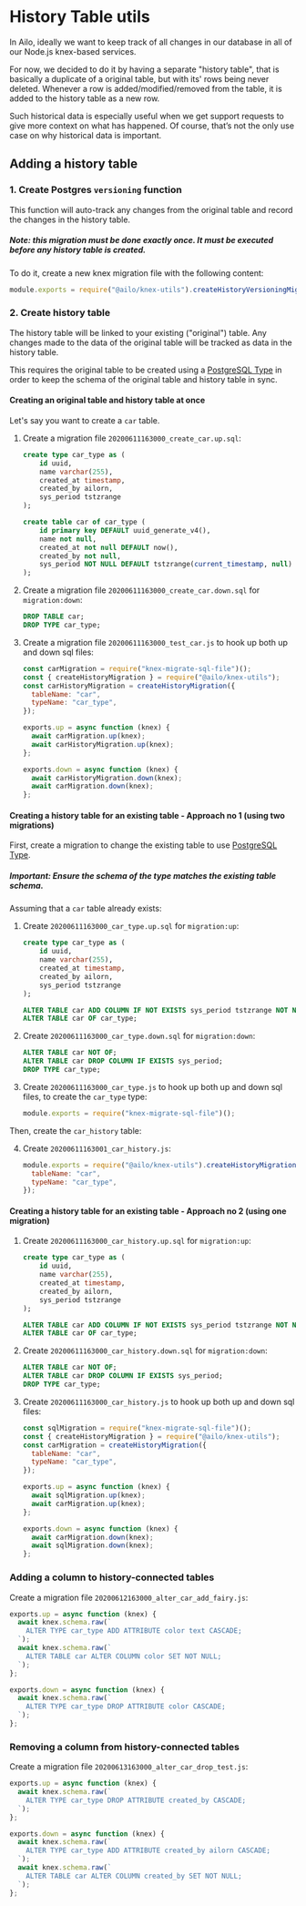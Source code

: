 # History Table utils

In Ailo, ideally we want to keep track of all changes in our database in all of our Node.js knex-based services.

For now, we decided to do it by having a separate "history table", that is basically a duplicate of a original table, but with its' rows being never deleted. Whenever a row is added/modified/removed from the table, it is added to the history table as a new row.

Such historical data is especially useful when we get support requests to give more context on what has happened. Of course, that’s not the only use case on why historical data is important.

## Adding a history table

### 1. Create Postgres `versioning` function

This function will auto-track any changes from the original table and record the changes in the history table.

##### Note: this migration must be done exactly once. It must be executed before any history table is created.

To do it, create a new knex migration file with the following content:

```js
module.exports = require("@ailo/knex-utils").createHistoryVersioningMigration();
```

### 2. Create history table

The history table will be linked to your existing ("original") table. Any changes made to the data of the original table will be tracked as data in the history table.

This requires the original table to be created using a [PostgreSQL Type](https://www.postgresql.org/docs/9.6/sql-createtype.html) in order to keep the schema of the original table and history table in sync.

#### Creating an original table and history table at once

Let's say you want to create a `car` table.

1. Create a migration file `20200611163000_create_car.up.sql`:

   ```sql
   create type car_type as (
       id uuid,
       name varchar(255),
       created_at timestamp,
       created_by ailorn,
       sys_period tstzrange
   );

   create table car of car_type (
       id primary key DEFAULT uuid_generate_v4(),
       name not null,
       created_at not null DEFAULT now(),
       created_by not null,
       sys_period NOT NULL DEFAULT tstzrange(current_timestamp, null)
   );
   ```

2. Create a migration file `20200611163000_create_car.down.sql` for `migration:down`:

   ```sql
   DROP TABLE car;
   DROP TYPE car_type;
   ```

3. Create a migration file `20200611163000_test_car.js` to hook up both up and down sql files:

   ```js
   const carMigration = require("knex-migrate-sql-file")();
   const { createHistoryMigration } = require("@ailo/knex-utils");
   const carHistoryMigration = createHistoryMigration({
     tableName: "car",
     typeName: "car_type",
   });

   exports.up = async function (knex) {
     await carMigration.up(knex);
     await carHistoryMigration.up(knex);
   };

   exports.down = async function (knex) {
     await carHistoryMigration.down(knex);
     await carMigration.down(knex);
   };
   ```

#### Creating a history table for an existing table - Approach no 1 (using two migrations)

First, create a migration to change the existing table to use [PostgreSQL Type](https://www.postgresql.org/docs/9.6/sql-createtype.html).

##### Important: Ensure the schema of the type matches the existing table schema.

Assuming that a `car` table already exists:

1. Create `20200611163000_car_type.up.sql` for `migration:up`:

   ```sql
   create type car_type as (
       id uuid,
       name varchar(255),
       created_at timestamp,
       created_by ailorn,
       sys_period tstzrange
   );

   ALTER TABLE car ADD COLUMN IF NOT EXISTS sys_period tstzrange NOT NULL DEFAULT tstzrange(current_timestamp, null);
   ALTER TABLE car OF car_type;
   ```

2. Create `20200611163000_car_type.down.sql` for `migration:down`:

   ```sql
   ALTER TABLE car NOT OF;
   ALTER TABLE car DROP COLUMN IF EXISTS sys_period;
   DROP TYPE car_type;
   ```

3. Create `20200611163000_car_type.js` to hook up both up and down sql files, to create the `car_type` type:

   ```js
   module.exports = require("knex-migrate-sql-file")();
   ```

Then, create the `car_history` table:

4. Create `20200611163001_car_history.js`:

   ```js
   module.exports = require("@ailo/knex-utils").createHistoryMigration({
     tableName: "car",
     typeName: "car_type",
   });
   ```

#### Creating a history table for an existing table - Approach no 2 (using one migration)

1. Create `20200611163000_car_history.up.sql` for `migration:up`:

   ```sql
   create type car_type as (
       id uuid,
       name varchar(255),
       created_at timestamp,
       created_by ailorn,
       sys_period tstzrange
   );

   ALTER TABLE car ADD COLUMN IF NOT EXISTS sys_period tstzrange NOT NULL DEFAULT tstzrange(current_timestamp, null);
   ALTER TABLE car OF car_type;
   ```

2. Create `20200611163000_car_history.down.sql` for `migration:down`:

   ```sql
   ALTER TABLE car NOT OF;
   ALTER TABLE car DROP COLUMN IF EXISTS sys_period;
   DROP TYPE car_type;
   ```

3. Create `20200611163000_car_history.js` to hook up both up and down sql files:

   ```js
   const sqlMigration = require("knex-migrate-sql-file")();
   const { createHistoryMigration } = require("@ailo/knex-utils");
   const carMigration = createHistoryMigration({
     tableName: "car",
     typeName: "car_type",
   });

   exports.up = async function (knex) {
     await sqlMigration.up(knex);
     await carMigration.up(knex);
   };

   exports.down = async function (knex) {
     await carMigration.down(knex);
     await sqlMigration.down(knex);
   };
   ```

### Adding a column to history-connected tables

Create a migration file `20200612163000_alter_car_add_fairy.js`:

```js
exports.up = async function (knex) {
  await knex.schema.raw(`
    ALTER TYPE car_type ADD ATTRIBUTE color text CASCADE;
  `);
  await knex.schema.raw(`
    ALTER TABLE car ALTER COLUMN color SET NOT NULL;
  `);
};

exports.down = async function (knex) {
  await knex.schema.raw(`
    ALTER TYPE car_type DROP ATTRIBUTE color CASCADE;
  `);
};
```

### Removing a column from history-connected tables

Create a migration file `20200613163000_alter_car_drop_test.js`:

```js
exports.up = async function (knex) {
  await knex.schema.raw(`
    ALTER TYPE car_type DROP ATTRIBUTE created_by CASCADE;
  `);
};

exports.down = async function (knex) {
  await knex.schema.raw(`
    ALTER TYPE car_type ADD ATTRIBUTE created_by ailorn CASCADE;
  `);
  await knex.schema.raw(`
    ALTER TABLE car ALTER COLUMN created_by SET NOT NULL;
  `);
};
```
